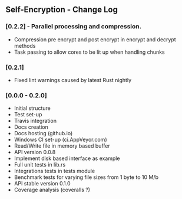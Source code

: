 ## Self-Encryption - Change Log

### [0.2.2] - Parallel processing and compression.
-  Compression pre encrypt and post encrypt in encrypt and decrypt methods
-  Task passing to allow cores to be lit up when handling chunks

### [0.2.1]
- Fixed lint warnings caused by latest Rust nightly

### [0.0.0 - 0.2.0]
- Initial structure
- Test set-up
- Travis integration
- Docs creation
- Docs hosting (github.io)
- Windows CI set-up (ci.AppVeyor.com)
- Read/Write file in memory based buffer
- API version 0.0.8
- Implement disk based interface as example
- Full unit tests in lib.rs
- Integrations tests in tests module
- Benchmark tests for varying file sizes from 1 byte to 10 M/b
- API stable version 0.1.0
- Coverage analysis (coveralls ?)
